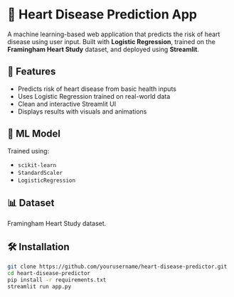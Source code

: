 # 💓 Heart Disease Prediction App

A machine learning-based web application that predicts the risk of heart disease using user input. Built with **Logistic Regression**, trained on the **Framingham Heart Study** dataset, and deployed using **Streamlit**.

## 🚀 Features

- Predicts risk of heart disease from basic health inputs
- Uses Logistic Regression trained on real-world data
- Clean and interactive Streamlit UI
- Displays results with visuals and animations

## 🧠 ML Model
Trained using:
- `scikit-learn`
- `StandardScaler`
- `LogisticRegression`

## 📊 Dataset
Framingham Heart Study dataset.

## 🛠️ Installation

```bash
git clone https://github.com/yourusername/heart-disease-predictor.git
cd heart-disease-predictor
pip install -r requirements.txt
streamlit run app.py
